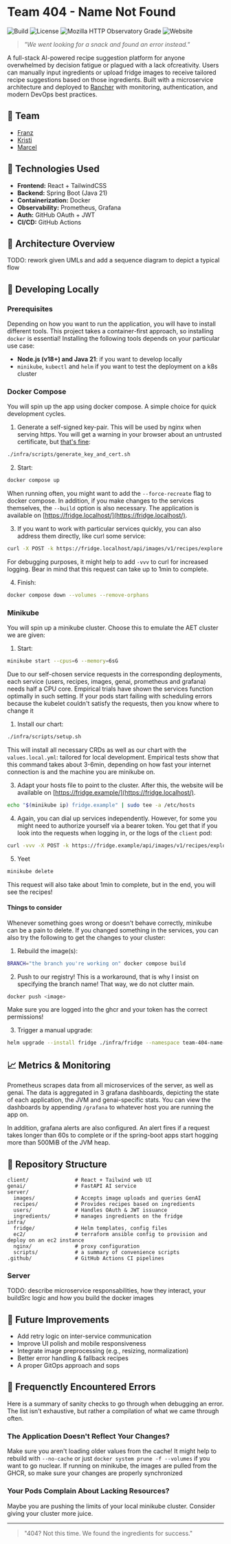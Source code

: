 # Team 404 - Name Not Found


![Build](https://img.shields.io/github/actions/workflow/status/AET-DevOps25/team-404-name-not-found/ci.yml)
![License](https://img.shields.io/github/license/AET-DevOps25/team-404-name-not-found)
![Mozilla HTTP Observatory Grade](https://img.shields.io/mozilla-observatory/grade-score/fridge.student.k8s.aet.cit.tum.de)
![Website](https://img.shields.io/website?url=https%3A%2F%2Ffridge.student.k8s.aet.cit.tum.de%2F)


> *"We went looking for a snack and found an error instead."*

A full-stack AI-powered recipe suggestion platform for anyone overwhelmed by decision fatigue or plagued with a lack ofcreativity. Users can manually input ingredients or upload fridge images to receive tailored recipe suggestions based on those ingredients. Built with a microservice architecture and deployed to [Rancher](https://rancher.ase.cit.tum.de/dashboard/home) with monitoring, authentication, and modern DevOps best practices.

## 🧠 Team

- [Franz](https://github.com/kunzef)
- [Kristi](https://github.com/kristi-balla)
- [Marcel](https://github.com/Marcel510)

## 🧪 Technologies Used

* **Frontend:** React + TailwindCSS
* **Backend:** Spring Boot (Java 21)
* **Containerization:** Docker
* **Observability:** Prometheus, Grafana
* **Auth:** GitHub OAuth + JWT
* **CI/CD:** GitHub Actions

## 🧱 Architecture Overview

TODO: rework given UMLs and add a sequence diagram to depict a typical flow

## 🚀 Developing Locally

### Prerequisites

Depending on how you want to run the application, you will have to install different tools. This project takes a container-first approach, so installing `docker` is essential! Installing the following tools depends on your particular use case:

- **Node.js (v18+) and Java 21**: if you want to develop locally
- `minikube`, `kubectl` and `helm` if you want to test the deployment on a k8s cluster

### Docker Compose

You will spin up the app using docker compose. A simple choice for quick development cycles.

1. Generate a self-signed key-pair. This will be used by nginx when serving https. You will get a warning in your browser about an untrusted certificate, but [that's fine](https://www.youtube.com/watch?v=0oBx7Jg4m-o):

```bash
./infra/scripts/generate_key_and_cert.sh
```

2. Start:

```bash
docker compose up
```

When running often, you might want to add the `--force-recreate` flag to docker compose. In addition, if you make changes to the services themselves, the `--build` option is also necessary. The application is available on [https://fridge.localhost/](https://fridge.localhost/).

3. If you want to work with particular services quickly, you can also address them directly, like curl some service:

```bash
curl -X POST -k https://fridge.localhost/api/images/v1/recipes/explore -F "file=@fruit-and-veg-in-a-fridge.png;type=image/png" -F "numRecipes=2"
```

For debugging purposes, it might help to add `-vvv` to curl for increased logging. Bear in mind that this request can take up to 1min to complete.

4. Finish:

```bash
docker compose down --volumes --remove-orphans
```

### Minikube

You will spin up a minikube cluster. Choose this to emulate the AET cluster we are given:

1. Start:

```bash
minikube start --cpus=6 --memory=6sG
```

Due to our self-chosen service requests in the corresponding deployments, each service (users, recipes, images, genai, prometheus and grafana) needs half a CPU core. Empirical trials have shown the services function optimally in such setting. If your pods start failing with scheduling errors because the kubelet couldn't satisfy the requests, then you know where to change it

1. Install our chart:

```bash
./infra/scripts/setup.sh
```

This will install all necessary CRDs as well as our chart with the `values.local.yml`: tailored for local development. Empirical tests show that this command takes about 3-6min, depending on how fast your internet connection is and the machine you are minikube on.

3. Adapt your hosts file to point to the cluster. After this, the website will be available on [https://fridge.example/](https://fridge.localhost/).

```bash
echo "$(minikube ip) fridge.example" | sudo tee -a /etc/hosts
```

4. Again, you can dial up services independently. However, for some you might need to authorize yourself via a bearer token. You get that if you look into the requests when logging in, or the logs of the `client` pod:

```bash
curl -vvv -X POST -k https://fridge.example/api/images/v1/recipes/explore -F "file=@fruit-and-veg-in-a-fridge.png;type=image/png" -F "numRecipes=2" -H "Authorization: Bearer <your token>"
```

5. Yeet

```bash
minikube delete
```

This request will also take about 1min to complete, but in the end, you will see the recipes! 

#### Things to consider

Whenever something goes wrong or doesn't behave correctly, minikube can be a pain to delete. If you changed something in the services, you can also try the following to get the changes to your cluster:

1. Rebuild the image(s):

```bash
BRANCH="the branch you're working on" docker compose build
```

2. Push to our registry! This is a workaround, that is why I insist on specifying the branch name! That way, we do not clutter main.

```bash
docker push <image>
```

Make sure you are logged into the ghcr and your token has the correct permissions!

3. Trigger a manual upgrade:

```bash
helm upgrade --install fridge ./infra/fridge --namespace team-404-name-not-found --create-namespace --atomic -f infra/fridge/values.local.yaml
```

## 📈 Metrics & Monitoring

Prometheus scrapes data from all microservices of the server, as well as genai. The data is aggregated in 3 grafana dashboards, depicting the state of each application, the JVM and genai-specific stats. You can view the dashboards by appending `/grafana` to whatever host you are running the app on. 

In addition, grafana alerts are also configured. An alert fires if a request takes longer than 60s to complete or if the spring-boot apps start hogging more than 500MiB of the JVM heap.

## 📁 Repository Structure

```
client/               # React + Tailwind web UI
genai/                # FastAPI AI service
server/
  images/             # Accepts image uploads and queries GenAI
  recipes/            # Provides recipes based on ingredients
  users/              # Handles OAuth & JWT issuance
  ingredients/        # manages ingredients on the fridge
infra/
  fridge/             # Helm templates, config files
  ec2/                # terraform ansible config to provision and deploy on an ec2 instance
  nginx/              # proxy configuration
  scripts/            # a summary of convenience scripts
.github/              # GitHub Actions CI pipelines
```

### Server

TODO: describe microservice responsabilities, how they interact, your buildSrc logic and how you build the docker images

## 🧪 Future Improvements

- Add retry logic on inter-service communication
- Improve UI polish and mobile responsiveness
- Integrate image preprocessing (e.g., resizing, normalization)
- Better error handling & fallback recipes
- A proper GitOps approach and sops

## 🐛 Frequenctly Encountered Errors

Here is a summary of sanity checks to go through when debugging an error. The list isn't exhaustive, but rather a compilation of what we came through often.

### The Application Doesn't Reflect Your Changes?

Make sure you aren't loading older values from the cache! It might help to rebuild with `--no-cache` or just `docker system prune -f --volumes` if you want to go nuclear. If running on minikube, the images are pulled from the GHCR, so make sure your changes are properly synchronized

### Your Pods Complain About Lacking Resources?

Maybe you are pushing the limits of your local minikube cluster. Consider giving your cluster more juice.

---

> "404? Not this time. We found the ingredients for success."

